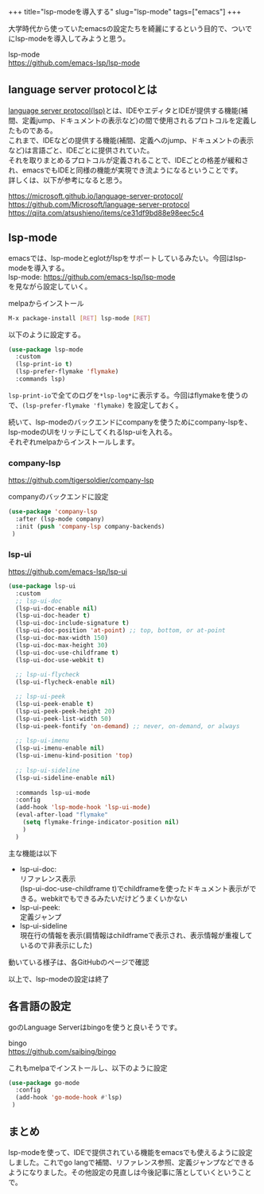 +++
title="lsp-modeを導入する"
slug="lsp-mode"
tags=["emacs"]
+++

大学時代から使っていたemacsの設定たちを綺麗にするという目的で、ついでにlsp-modeを導入してみようと思う。  

lsp-mode  
https://github.com/emacs-lsp/lsp-mode  

## language server protocolとは
[language server protocol(lsp)](https://microsoft.github.io/language-server-protocol/)とは、IDEやエディタとIDEが提供する機能(補間、定義jump、ドキュメントの表示など)の間で使用されるプロトコルを定義したものである。  
これまで、IDEなどの提供する機能(補間、定義へのjump、ドキュメントの表示など)は言語ごと、IDEごとに提供されていた。  
それを取りまとめるプロトコルが定義されることで、IDEごとの格差が緩和され、emacsでもIDEと同様の機能が実現でき流ようになるということです。  
詳しくは、以下が参考になると思う。  

https://microsoft.github.io/language-server-protocol/  
https://github.com/Microsoft/language-server-protocol  
https://qiita.com/atsushieno/items/ce31df9bd88e98eec5c4  

## lsp-mode
emacsでは、lsp-modeとeglotがlspをサポートしているみたい。今回はlsp-modeを導入する。  
lsp-mode: https://github.com/emacs-lsp/lsp-mode  
を見ながら設定していく。  

melpaからインストール  

```bash
M-x package-install [RET] lsp-mode [RET]
```

以下のように設定する。  

```lisp
(use-package lsp-mode
  :custom
  (lsp-print-io t)
  (lsp-prefer-flymake 'flymake)
  :commands lsp)
```

`lsp-print-io`で全てのログを`*lsp-log*`に表示する。今回はflymakeを使うので、`(lsp-prefer-flymake 'flymake)` を設定しておく。  

続いて、lsp-modeのバックエンドにcompanyを使うためにcompany-lspを、lsp-modeのUIをリッチにしてくれるlsp-uiを入れる。  
それぞれmelpaからインストールします。  
 
### company-lsp
https://github.com/tigersoldier/company-lsp  

companyのバックエンドに設定  

```lisp
(use-package 'company-lsp
  :after (lsp-mode company)
  :init (push 'company-lsp company-backends)
 )
```

### lsp-ui
https://github.com/emacs-lsp/lsp-ui  


```lisp
(use-package lsp-ui
  :custom
  ;; lsp-ui-doc
  (lsp-ui-doc-enable nil)
  (lsp-ui-doc-header t)
  (lsp-ui-doc-include-signature t)
  (lsp-ui-doc-position 'at-point) ;; top, bottom, or at-point
  (lsp-ui-doc-max-width 150)
  (lsp-ui-doc-max-height 30)
  (lsp-ui-doc-use-childframe t)
  (lsp-ui-doc-use-webkit t)
  
  ;; lsp-ui-flycheck
  (lsp-ui-flycheck-enable nil)

  ;; lsp-ui-peek
  (lsp-ui-peek-enable t)
  (lsp-ui-peek-peek-height 20)
  (lsp-ui-peek-list-width 50)
  (lsp-ui-peek-fontify 'on-demand) ;; never, on-demand, or always
  
  ;; lsp-ui-imenu
  (lsp-ui-imenu-enable nil)
  (lsp-ui-imenu-kind-position 'top)
  
  ;; lsp-ui-sideline
  (lsp-ui-sideline-enable nil)
  
  :commands lsp-ui-mode
  :config
  (add-hook 'lsp-mode-hook 'lsp-ui-mode)
  (eval-after-load "flymake"
    (setq flymake-fringe-indicator-position nil)
    )
  )
 ```

主な機能は以下

- lsp-ui-doc:  
  リファレンス表示  
  (lsp-ui-doc-use-childframe t)でchildframeを使ったドキュメント表示ができる。webkitでもできるみたいだけどうまくいかない  
- lsp-ui-peek:  
  定義ジャンプ  
- lsp-ui-sideline  
  現在行の情報を表示(肩情報はchildframeで表示され、表示情報が重複しているので非表示にした) 

動いている様子は、各GitHubのページで確認  

以上で、lsp-modeの設定は終了

## 各言語の設定
goのLanguage Serverはbingoを使うと良いそうです。

bingo  
https://github.com/saibing/bingo  

これもmelpaでインストールし、以下のように設定

```lisp
(use-package go-mode
  :config
  (add-hook 'go-mode-hook #'lsp)
 )
```

## まとめ
lsp-modeを使って、IDEで提供されている機能をemacsでも使えるように設定しました。これでgo langで補間、リファレンス参照、定義ジャンプなどできるようになりました。その他設定の見直しは今後記事に落としていくということで。
